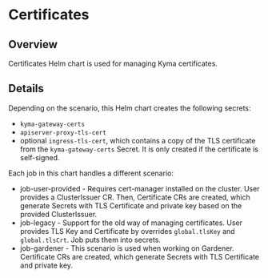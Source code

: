 # Certificates

## Overview

Certificates Helm chart is used for managing Kyma certificates. 

## Details

Depending on the scenario, this Helm chart creates the following secrets:

- `kyma-gateway-certs`
- `apiserver-proxy-tls-cert`
- optional `ingress-tls-cert`, which contains a copy of the TLS certificate from the `kyma-gateway-certs` Secret. It is only created if the certificate is self-signed.

Each job in this chart handles a different scenario:

- job-user-provided - Requires cert-manager installed on the cluster. User provides a ClusterIssuer CR. Then, Certificate CRs are created, which generate Secrets with TLS Certificate and private key based on the provided ClusterIssuer.
- job-legacy - Support for the old way of managing certificates. User provides TLS Key and Certificate by overrides `global.tlsKey` and `global.tlsCrt`. Job puts them into secrets.
- job-gardener - This scenario is used when working on Gardener. Certificate CRs are created, which generate Secrets with TLS Certificate and private key.